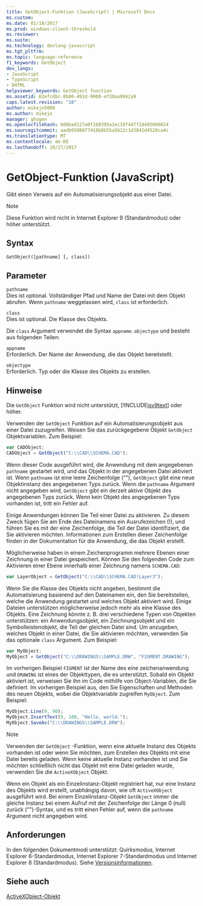 ```yaml
---
title: GetObject-Funktion (JavaScript) | Microsoft Docs
ms.custom: 
ms.date: 01/18/2017
ms.prod: windows-client-threshold
ms.reviewer: 
ms.suite: 
ms.technology: devlang-javascript
ms.tgt_pltfrm: 
ms.topic: language-reference
f1_keywords: GetObject
dev_langs:
- JavaScript
- TypeScript
- DHTML
helpviewer_keywords: GetObject function
ms.assetid: 62efcdbc-8b86-491d-9000-ef38aa9942a9
caps.latest.revision: "18"
author: mikejo5000
ms.author: mikejo
manager: ghogen
ms.openlocfilehash: 0d8bad127a0f260395a1ec19f44ff2d495006024
ms.sourcegitcommit: aadb9588877418b8b55a5612c1d3842d4520ca4c
ms.translationtype: MT
ms.contentlocale: de-DE
ms.lasthandoff: 10/27/2017
---
```

# <a name="getobject-function-javascript"></a>GetObject-Funktion (JavaScript)
Gibt einen Verweis auf ein Automatisierungsobjekt aus einer Datei.  
  
> [!NOTE]
>  Diese Funktion wird nicht in Internet Explorer 9 (Standardmodus) oder höher unterstützt.  
  
## <a name="syntax"></a>Syntax  
  
```  
GetObject([pathname] [, class])  
```  
  
## <a name="parameters"></a>Parameter  
 `pathname`  
 Dies ist optional. Vollständiger Pfad und Name der Datei mit dem Objekt abrufen. Wenn `pathname` weggelassen wird, `class` ist erforderlich.  
  
 `class`  
 Dies ist optional. Die Klasse des Objekts.  
  
 Die `class` Argument verwendet die Syntax `appname.objectype` und besteht aus folgenden Teilen:  
  
 `appname`  
 Erforderlich. Der Name der Anwendung, die das Objekt bereitstellt.  
  
 `objectype`  
 Erforderlich. Typ oder die Klasse des Objekts zu erstellen.  
  
## <a name="remarks"></a>Hinweise  
 Die `GetObject` Funktion wird nicht unterstützt, [!INCLUDE[jsv9text](../../javascript/includes/jsv9text-md.md)] oder höher.  
  
 Verwenden der `GetObject` Funktion auf ein Automatisierungsobjekt aus einer Datei zuzugreifen. Weisen Sie das zurückgegebene Objekt `GetObject` Objektvariablen. Zum Beispiel:  
  
```JavaScript  
var CADObject;  
CADObject = GetObject("C:\\CAD\\SCHEMA.CAD");  
```  
  
 Wenn dieser Code ausgeführt wird, die Anwendung mit dem angegebenen `pathname` gestartet wird, und das Objekt in der angegebenen Datei aktiviert ist. Wenn `pathname` ist eine leere Zeichenfolge (""), `GetObject` gibt eine neue Objektinstanz des angegebenen Typs zurück. Wenn die `pathname` Argument nicht angegeben wird, `GetObject` gibt ein derzeit aktive Objekt des angegebenen Typs zurück. Wenn kein Objekt des angegebenen Typs vorhanden ist, tritt ein Fehler auf.  
  
 Einige Anwendungen können Sie Teil einer Datei zu aktivieren. Zu diesem Zweck fügen Sie am Ende des Dateinamens ein Ausrufezeichen (!), und führen Sie es mit der eine Zeichenfolge, die Teil der Datei identifiziert, die Sie aktivieren möchten. Informationen zum Erstellen dieser Zeichenfolge finden in der Dokumentation für die Anwendung, die das Objekt erstellt.  
  
 Möglicherweise haben in einem Zeichenprogramm mehrere Ebenen einer Zeichnung in einer Datei gespeichert. Können Sie den folgenden Code zum Aktivieren einer Ebene innerhalb einer Zeichnung namens `SCHEMA.CAD`:  
  
```JavaScript  
var LayerObject = GetObject("C:\\CAD\\SCHEMA.CAD!Layer3");  
```  
  
 Wenn Sie die Klasse des Objekts nicht angeben, bestimmt die Automatisierung basierend auf den Dateinamen ein, den Sie bereitstellen, welche die Anwendung gestartet und welches Objekt aktiviert wird. Einige Dateien unterstützen möglicherweise jedoch mehr als eine Klasse des Objekts. Eine Zeichnung könnte z. B. drei verschiedene Typen von Objekten unterstützen: ein Anwendungsobjekt, ein Zeichnungsobjekt und ein Symbolleistenobjekt, die Teil der gleichen Datei sind. Um anzugeben, welches Objekt in einer Datei, die Sie aktivieren möchten, verwenden Sie das optionale `class` Argument. Zum Beispiel:  
  
```JavaScript  
var MyObject;  
MyObject = GetObject("C:\\DRAWINGS\\SAMPLE.DRW", "FIGMENT.DRAWING");  
```  
  
 Im vorherigen Beispiel `FIGMENT` ist der Name des eine zeichenanwendung und `DRAWING` ist eines der Objekttypen, die es unterstützt. Sobald ein Objekt aktiviert ist, verweisen Sie ihn im Code mithilfe von Object-Variablen, die Sie definiert. Im vorherigen Beispiel aus, den Sie Eigenschaften und Methoden des neuen Objekts, wobei die Objektvariable zugreifen `MyObject`. Zum Beispiel:  
  
```JavaScript  
MyObject.Line(9, 90);  
MyObject.InsertText(9, 100, "Hello, world.");  
MyObject.SaveAs("C:\\DRAWINGS\\SAMPLE.DRW");  
```  
  
> [!NOTE]
>  Verwenden der `GetObject` -Funktion, wenn eine aktuelle Instanz des Objekts vorhanden ist oder wenn Sie möchten, zum Erstellen des Objekts mit eine Datei bereits geladen. Wenn keine aktuelle Instanz vorhanden ist und Sie möchten schließlich nicht das Objekt mit eine Datei geladen wurde, verwenden Sie die `ActiveXObject` Objekt.  
  
 Wenn ein Objekt als ein Einzelinstanz-Objekt registriert hat, nur eine Instanz des Objekts wird erstellt, unabhängig davon, wie oft `ActiveXObject` ausgeführt wird. Bei einem Einzelinstanz-Objekt `GetObject` immer die gleiche Instanz bei einem Aufruf mit der Zeichenfolge der Länge 0 (null) zurück ("")-Syntax, und es tritt einen Fehler auf, wenn die `pathname` Argument nicht angegeben wird.  
  
## <a name="requirements"></a>Anforderungen  
 In den folgenden Dokumentmodi unterstützt: Quirksmodus, Internet Explorer 6-Standardmodus, Internet Explorer 7-Standardmodus und Internet Explorer 8 (Standardmodus). Siehe [Versionsinformationen](../../javascript/reference/javascript-version-information.md).  
  
## <a name="see-also"></a>Siehe auch  
 [ActiveXObject-Objekt](../../javascript/reference/activexobject-object-javascript.md)